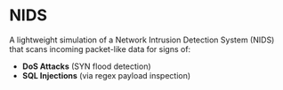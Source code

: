 # NIDS

A lightweight simulation of a Network Intrusion Detection System (NIDS) that scans incoming packet-like data for signs of:

-  **DoS Attacks** (SYN flood detection)
-  **SQL Injections** (via regex payload inspection)
